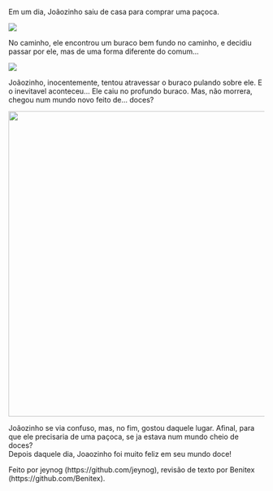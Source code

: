 <html lang="pt-br">
  <head>
    <title>A historia de Joãozinho</title>
    <meta charset="utf-8">
  </head>
  <body>
    <p>Em um dia, Joãozinho saiu de casa para comprar uma paçoca.</p>
    <img src="https://images.vexels.com/media/users/3/189812/isolated/preview/70e01ffcf176c226d904b4110aa4efb2-vetor-de-stickman-levantado-com-uma-mao.png">
    <p>No caminho, ele encontrou um buraco bem fundo no caminho, e decidiu passar por ele, mas de uma forma diferente do comum...</p>
    <img src="https://benitex.github.io/Exercicios-de-Fundamentos-de-Desenvolvimento-para-a-Internet/">
    <p>Joãozinho, inocentemente, tentou atravessar o buraco pulando sobre ele. E o inevitavel aconteceu... Ele caiu no profundo buraco. Mas, não morrera, chegou num mundo novo feito de... doces?</p>
    <img src="https://miro.medium.com/max/3840/1*-NFCcZFY9Pn1nchHlR7Bcw.png" width="600" height="600">
    <p>Joãozinho se via confuso, mas, no fim, gostou daquele lugar. Afinal, para que ele precisaria de uma paçoca, se ja estava num mundo cheio de doces?<br>Depois daquele dia, Joaozinho foi muito feliz em seu mundo doce!</p>
    <p>Feito por jeynog (https://github.com/jeynog), revisão de texto por Benitex (https://github.com/Benitex).</p>
  </body>
</html> 